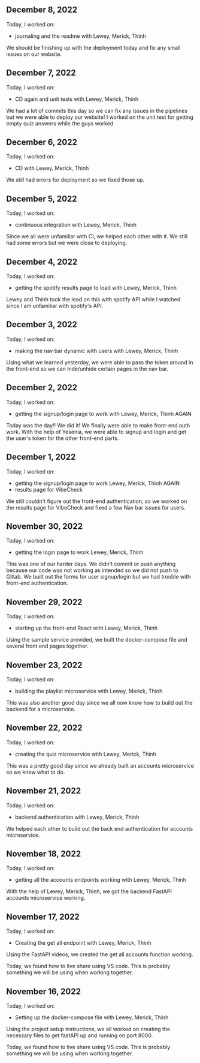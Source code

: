 ## December 8, 2022

Today, I worked on:

* journaling and the readme with Lewey, Merick, Thinh

We should be finishing up with the deployment today and fix any small issues on our website.


## December 7, 2022

Today, I worked on:

* CD again and unit tests with Lewey, Merick, Thinh

We had a lot of commits this day so we can fix any issues in the pipelines
but we were able to deploy our website! I worked on the unit test for
getting empty quiz answers while the guys worked

## December 6, 2022

Today, I worked on:

* CD with Lewey, Merick, Thinh

We still had errors for deployment so we fixed those up.

## December 5, 2022

Today, I worked on:

* continuous integration with Lewey, Merick, Thinh

Since we all were unfamiliar with CI, we helped each other with it.
We still had some errors but we were close to deploying.

## December 4, 2022

Today, I worked on:

* getting the spotify results page to load with Lewey, Merick, Thinh

Lewey and Thinh took the lead on this with spotify API while I watched
since I am unfamiliar with spotify's API.


## December 3, 2022

Today, I worked on:

* making the nav bar dynamic with users with Lewey, Merick, Thinh

Using what we learned yesterday, we were able to pass the token around in the
front-end so we can hide/unhide certain pages in the nav bar.

## December 2, 2022

Today, I worked on:

* getting the signup/login page to work with Lewey, Merick, Thinh AGAIN

Today was the day!! We did it! We finally were able to make front-end auth work.
With the help of Yesenia, we were able to signup and login and get the user's token
for the other front-end parts.

## December 1, 2022

Today, I worked on:

* getting the signup/login page to work Lewey, Merick, Thinh AGAIN
* results page for VibeCheck

We still couldn't figure out the front-end authentication, so we worked
on the results page for VibeCheck and fixed a few Nav bar issues for users.

## November 30, 2022

Today, I worked on:

* getting the login page to work Lewey, Merick, Thinh

This was one of our harder days. We didn't commit or push anything because our code
was not working as intended so we did not push to Gitlab. We built out the forms for
user signup/login but we had trouble with front-end authentication.

## November 29, 2022

Today, I worked on:

* starting up the front-end React with Lewey, Merick, Thinh

Using the sample service provided, we built the docker-compose
file and several front end pages together.

## November 23, 2022

Today, I worked on:

* building the playlist microservice with Lewey, Merick, Thinh

This was also another good day since we all now know how to build
out the backend for a microservice.

## November 22, 2022

Today, I worked on:

* creating the quiz microservice with Lewey, Merick, Thinh

This was a pretty good day since we already built an accounts
microservice so we knew what to do.

## November 21, 2022

Today, I worked on:

* backend authentication with Lewey, Merick, Thinh

We helped each other to build out the back end authentication for accounts microservice.


## November 18, 2022

Today, I worked on:

* getting all the accounts endpoints working with Lewey, Merick, Thinh

With the help of Lewey, Merick, Thinh, we got the backend FastAPI accounts
microservice working.


## November 17, 2022

Today, I worked on:

* Creating the get all endpoint with Lewey, Merick, Thinh

Using the FastAPI videos, we created the get all accounts function working.

Today, we found how to live share using VS code. This is probably
something we will be using when working together.


## November 16, 2022

Today, I worked on:

* Setting up the docker-compose file with Lewey, Merick, Thinh

Using the project setup instructions, we all worked on creating
the necessary files to get fastAPI up and running on port 8000.

Today, we found how to live share using VS code. This is probably
something we will be using when working together.
